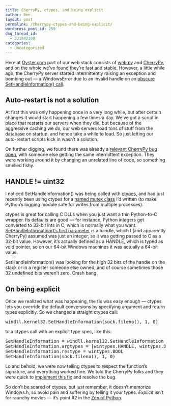 ```yaml
---
title: CherryPy, ctypes, and being explicit
author: Ben
layout: post
permalink: /cherrypy-ctypes-and-being-explicit/
wordpress_post_id: 259
dsq_thread_id:
  - 531842300
categories:
  - Uncategorized
---
```

[<img class="alignright size-medium wp-image-288" title="CherryPy web framework" src="http://tech.oyster.com/wp-content/uploads/2011/10/cherrypy_logo_big-300x101.png" alt=""   />][1]Here at [Oyster.com][2] part of our web stack consists of [web.py][3] and [CherryPy][1], and on the whole we&#8217;ve found they&#8217;re fast and stable. However, a little while ago, the CherryPy server started intermittently raising an exception and bombing out &#8212; a WindowsError due to an invalid handle on an [obscure SetHandleInformation() call][4].

## Auto-restart is not a solution

At first this was only happening once in a very long while, but after certain changes it would start happening a few times a day. We&#8217;ve got a script in place that restarts our servers when they die, but because of the aggressive caching we do, our web servers load tons of stuff from the database on startup, and hence take a while to load. So just letting our auto-restart scripts kick in wasn&#8217;t a solution.

On further digging, we found there was already a [relevant CherryPy bug open][5], with someone else getting the same intermittent exception. They were working around it by changing an unrelated line of code, so something smelled fishy.

## HANDLE != uint32

I noticed SetHandleInformation() was being called with [ctypes][6], and had just recently been using ctypes for a [named mutex class][7] I&#8217;d written (to make Python&#8217;s logging module safe for writes from multiple processes).

ctypes is great for calling C DLLs when you just want a thin Python-to-C wrapper. Its defaults are good — for instance, Python integers get converted to 32-bit ints in C, which is normally what you want. [SetHandleInformation()&#8217;s first parameter][8] is a handle, which I (and apparently CherryPy) assumed was just an integer, so it was getting passed to C as a 32-bit value. However, it&#8217;s actually defined as a HANDLE, which is typed as void pointer, so on our 64-bit Windows machines it was actually a 64-bit value.

SetHandleInformation() was looking for the high 32 bits of the handle on the stack or in a register someone else owned, and of course sometimes those 32 undefined bits weren&#8217;t zero. Crash bang.

## On being explicit

Once we realized what was happening, the fix was easy enough &#8212; ctypes lets you override the default conversions by specifying argument and return types explicitly. So we changed a straight ctypes call:

<pre>windll.kernel32.SetHandleInformation(sock.fileno(), 1, 0)</pre>

to a ctypes call with an explicit type spec, like this:

<pre>SetHandleInformation = windll.kernel32.SetHandleInformation
SetHandleInformation.argtypes = [wintypes.HANDLE, wintypes.DWORD, wintypes.DWORD]
SetHandleInformation.restype = wintypes.BOOL
SetHandleInformation(sock.fileno(), 1, 0)</pre>

Lo and behold, we were now telling ctypes to respect the function&#8217;s signature, and everything worked fine. We told the CherryPy folks and they were quick to [implement this fix][9] and resolve the bug.

So don&#8217;t be scared of ctypes, but just remember, it doesn&#8217;t memorize Windows.h, so avoid pain and suffering by telling it your types. *Explicit* isn&#8217;t for raunchy movies &#8212; it&#8217;s point #2 in the [Zen of Python][10].

 [1]: http://cherrypy.org/
 [2]: http://www.oyster.com/
 [3]: http://webpy.org/
 [4]: https://bitbucket.org/cherrypy/cherrypy/src/9c2d91cac2e8/cherrypy/wsgiserver/wsgiserver2.py#cl-1576
 [5]: https://bitbucket.org/cherrypy/cherrypy/issue/1016/windowserror-error-6-the-handle-is-invalid
 [6]: http://docs.python.org/library/ctypes.html
 [7]: http://code.activestate.com/recipes/577794-win32-named-mutex-class-for-system-wide-mutex/
 [8]: http://msdn.microsoft.com/en-us/library/windows/desktop/ms724935(v=vs.85).aspx
 [9]: https://bitbucket.org/cherrypy/cherrypy/changeset/102ee9f08271
 [10]: http://www.python.org/dev/peps/pep-0020/